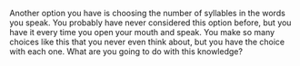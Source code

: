 Another option you have is choosing the number of syllables in the words you speak.
You probably have never considered this option before, but you have it every time you open your mouth and speak.
You make so many choices like this that you never even think about, but you have the choice with each one.
What are you going to do with this knowledge?
